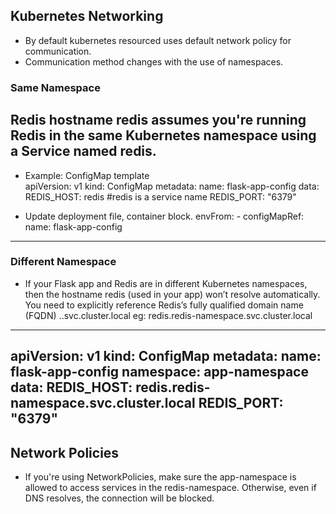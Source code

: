 ## Kubernetes Networking
- By default kubernetes resourced uses default network policy for communication.
- Communication method changes with the use of namespaces.

### Same Namespace

Redis hostname redis assumes you're running Redis in the same Kubernetes namespace using a Service named redis.
---
- Example: ConfigMap template  
apiVersion: v1
kind: ConfigMap
metadata:
  name: flask-app-config
data:
  REDIS_HOST: redis    #redis is a service name
  REDIS_PORT: "6379"

- Update deployment file, container block.
   envFrom:
        - configMapRef:
            name: flask-app-config
---
###  Different Namespace

- If your Flask app and Redis are in different Kubernetes namespaces, then the hostname redis (used in your app) won’t resolve automatically. You need to explicitly reference Redis’s fully qualified domain name (FQDN)
 <service-name>.<namespace>.svc.cluster.local
 eg:  redis.redis-namespace.svc.cluster.local

---
apiVersion: v1
kind: ConfigMap
metadata:
  name: flask-app-config
  namespace: app-namespace
data:
  REDIS_HOST: redis.redis-namespace.svc.cluster.local
  REDIS_PORT: "6379"
---

##  Network Policies

- If you're using NetworkPolicies, make sure the app-namespace is allowed to access services in the redis-namespace. Otherwise, even if DNS resolves, the connection will be blocked.
